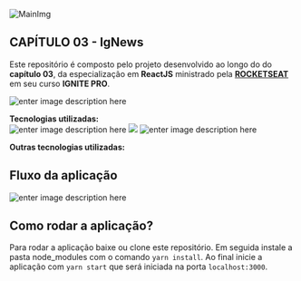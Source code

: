 ![MainImg](https://res.cloudinary.com/dloadb2bx/image/upload/v1635994845/0ff8ac80-8026-11eb-8ed1-e8b77764fbcd_el3ft3.png)

  

## CAPÍTULO 03 - IgNews

  

Este repositório é composto pelo projeto desenvolvido ao longo do  do **capítulo 03**, da especialização em **ReactJS** ministrado pela **[ROCKETSEAT](https://www.rocketseat.com.br/)** em seu curso **IGNITE PRO**.

  ![enter image description here](https://res.cloudinary.com/dloadb2bx/image/upload/v1638628516/igNews_vdnbb4.png)

**Tecnologias utilizadas:** <br>![enter image description here](https://img.shields.io/badge/React-20232A?style=for-the-badge&logo=react&logoColor=61DAFB) ![ ](https://img.shields.io/badge/TypeScript-007ACC?style=for-the-badge&logo=typescript&logoColor=white) ![enter image description here](https://img.shields.io/badge/next.js-000000?style=for-the-badge&logo=nextdotjs&logoColor=white)

  **Outras tecnologias utilizadas:**

  
  ## Fluxo da aplicação
  ![enter image description here](https://res.cloudinary.com/dloadb2bx/image/upload/v1638628193/fluxo_ybe1c5.png)


## Como rodar a aplicação?
 
Para rodar a aplicação baixe ou clone este repositório. Em seguida instale a pasta node_modules com o comando `yarn install`. Ao final inicie a aplicação com `yarn start` que será iniciada na porta `localhost:3000`.
